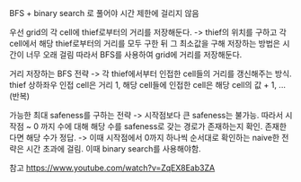 BFS + binary search 로 풀어야 시간 제한에 걸리지 않음

우선 grid의 각 cell에 thief로부터의 거리를 저장해둔다.
-> thief의 위치를 구하고 각 cell에서 해당 thief로부터의 거리를 모두 구한 뒤 그 최소값을 구해 저장하는 방법은 시간이 너무 오래 걸림
따라서 BFS를 사용하여 grid에 거리를 저장해둔다.

거리 저장하는 BFS 전략
-> 각 thief에서부터 인접한 cell들의 거리를 갱신해주는 방식.
thief 상하좌우 인접 cell은 거리 1, 해당 cell들에 인접한 cell은 해당 cell의 값 + 1, ...(반복)

가능한 최대 safeness를 구하는 전략
-> 시작점보다 큰 safeness는 불가능. 따라서 시작점 ~ 0 까지 수에 대해 해당 수를 safeness로 갖는 경로가 존재하는지 확인. 존재한다면 해당 수가 정답.
-> 이때 시작점에서 0까지 하나씩 순서대로 확인하는 naive한 전략은 시간 초과에 걸림. 이때 binary search를 사용해야함.

참고
https://www.youtube.com/watch?v=ZqEX8Eab3ZA​
